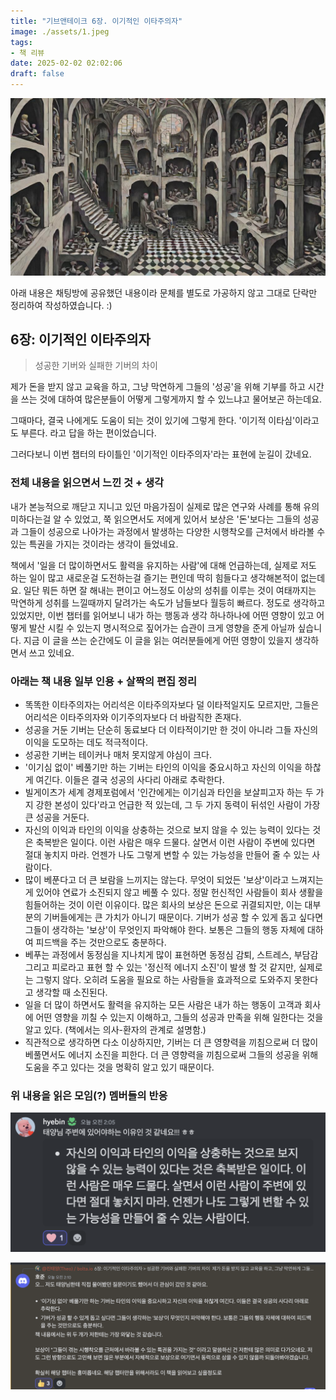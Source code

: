 ```yaml
---
title: "기브앤테이크 6장. 이기적인 이타주의자"
image: ./assets/1.jpeg
tags:
- 책 리뷰
date: 2025-02-02 02:02:06
draft: false
---
```


![hero](./assets/1.jpeg)

아래 내용은 채팅방에 공유했던 내용이라 문체를 별도로 가공하지 않고 그대로 단락만 정리하여 작성하였습니다. :)

## 6장: 이기적인 이타주의자

> 성공한 기버와 실패한 기버의 차이

제가 돈을 받지 않고 교육을 하고, 그냥 막연하게 그들의 '성공'을 위해 기부를 하고 시간을 쓰는 것에 대하여 많은분들이 어떻게 그렇게까지 할 수 있느냐고 물어보곤 하는데요.

그때마다, 결국 나에게도 도움이 되는 것이 있기에 그렇게 한다. '이기적 이타심'이라고도 부른다. 라고 답을 하는 편이었습니다.

그러다보니 이번 챕터의 타이틀인 '이기적인 이타주의자'라는 표현에 눈길이 갔네요.

### 전체 내용을 읽으면서 느낀 것 + 생각

내가 본능적으로 깨닫고 지니고 있던 마음가짐이 실제로 많은 연구와 사례를 통해 유의미하다는걸 알 수 있었고, 쭉 읽으면서도 저에게 있어서 보상은 '돈'보다는 그들의 성공과 그들이 성공으로 나아가는 과정에서 발생하는 다양한 시행착오를 근처에서 바라볼 수 있는 특권을 가지는 것이라는 생각이 들었네요.

책에서 '일을 더 많이하면서도 활력을 유지하는 사람'에 대해 언급하는데, 실제로 저도 하는 일이 많고 새로운걸 도전하는걸 즐기는 편인데 딱히 힘들다고 생각해본적이 없는데요. 일단 뭐든 하면 잘 해내는 편이고 어느정도 이상의 성취를 이루는 것이 여태까지는 막연하게 성취를 느낄때까지 달려가는 속도가 남들보다 월등히 빠르다. 정도로 생각하고 있었지만, 이번 챕터를 읽어보니 내가 하는 행동과 생각 하나하나에 어떤 영향이 있고 어떻게 발산 시킬 수 있는지 명시적으로 짚어가는 습관이 크게 영향을 준게 아닐까 싶습니다. 지금 이 글을 쓰는 순간에도 이 글을 읽는 여러분들에게 어떤 영향이 있을지 생각하면서 쓰고 있네요.

### 아래는 책 내용 일부 인용 + 살짝의 편집 정리

- 똑똑한 이타주의자는 어리석은 이타주의자보다 덜 이타적일지도 모르지만, 그들은 어리석은 이타주의자와 이기주의자보다 더 바람직한 존재다.
- 성공을 거둔 기버는 단순히 동료보다 더 이타적이기만 한 것이 아니라 그들 자신의 이익을 도모하는 데도 적극적이다.
- 성공한 기버는 테이커나 매처 못지않게 야심이 크다.
- '이기심 없이' 베풀기만 하는 기버는 타인의 이익을 중요시하고 자신의 이익을 하찮게 여긴다. 이들은 결국 성공의 사다리 아래로 추락한다.
- 빌게이츠가 세계 경제포럼에서 '인간에게는 이기심과 타인을 보살피고자 하는 두 가지 강한 본성이 있다'라고 언급한 적 있는데, 그 두 가지 동력이 뒤섞인 사람이 가장 큰 성공을 거둔다.
- 자신의 이익과 타인의 이익을 상충하는 것으로 보지 않을 수 있는 능력이 있다는 것은 축복받은 일이다. 이런 사람은 매우 드물다. 살면서 이런 사람이 주변에 있다면 절대 놓치지 마라. 언젠가 나도 그렇게 변할 수 있는 가능성을 만들어 줄 수 있는 사람이다.
- 많이 베푼다고 더 큰 보람을 느끼지는 않는다. 무엇이 되었든 '보상'이라고 느껴지는게 있어야 연료가 소진되지 않고 베풀 수 있다. 정말 헌신적인 사람들이 회사 생활을 힘들어하는 것이 이런 이유이다. 많은 회사의 보상은 돈으로 귀결되지만, 이는 대부분의 기버들에게는 큰 가치가 아니기 때문이다. 기버가 성공 할 수 있게 돕고 싶다면 그들이 생각하는 '보상'이 무엇인지 파악해야 한다. 보통은 그들의 행동 자체에 대하여 피드백을 주는 것만으로도 충분하다.
- 베푸는 과정에서 동정심을 지나치게 많이 표현하면 동정심 감퇴, 스트레스, 부담감 그리고 피로라고 표현 할 수 있는 '정신적 에너지 소진'이 발생 할 것 같지만, 실제로는 그렇지 않다. 오히려 도움을 필요로 하는 사람들을 효과적으로 도와주지 못한다고 생각할 때 소진된다.
- 일을 더 많이 하면서도 활력을 유지하는 모든 사람은 내가 하는 행동이 고객과 회사에 어떤 영향을 끼칠 수 있는지 이해하고, 그들의 성공과 만족을 위해 일한다는 것을 알고 있다. (책에서는 의사-환자의 관계로 설명함.)
- 직관적으로 생각하면 다소 이상하지만, 기버는 더 큰 영향력을 끼침으로써 더 많이 베풀면서도 에너지 소진을 피한다. 더 큰 영향력을 끼침으로써 그들의 성공을 위해 도움을 주고 있다는 것을 명확히 알고 있기 때문이다.

### 위 내용을 읽은 모임(?) 멤버들의 반응

![chat-1](./assets/2.png)

![chat-2](./assets/3.png)